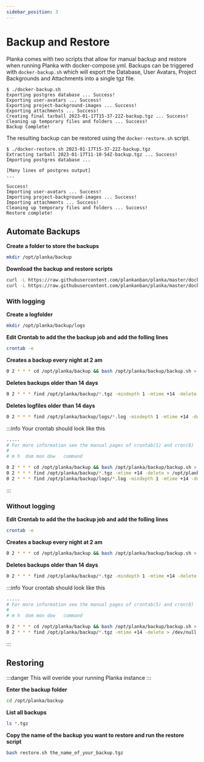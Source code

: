 ```yaml
---
sidebar_position: 3
---
```


# Backup and Restore

Planka comes with two scripts that allow for manual backup and restore when running Planka with docker-compose.yml.
Backups can be triggered with `docker-backup.sh` which will export the Database, User Avatars, Project Backgrounds and Attachments into a single tgz file.

```
$ ./docker-backup.sh
Exporting postgres database ... Success!
Exporting user-avatars ... Success!
Exporting project-background-images ... Success!
Exporting attachments ... Success!
Creating final tarball 2023-01-17T15-37-22Z-backup.tgz ... Success!
Cleaning up temporary files and folders ... Success!
Backup Complete!
```

The resulting backup can be restored using the `docker-restore.sh` script.

```
$ ./docker-restore.sh 2023-01-17T15-37-22Z-backup.tgz
Extracting tarball 2023-01-17T11-10-54Z-backup.tgz ... Success!
Importing postgres database ...

[Many lines of postgres output]
...

Success!
Importing user-avatars ... Success!
Importing project-background-images ... Success!
Importing attachments ... Success!
Cleaning up temporary files and folders ... Success!
Restore complete!
```

## Automate Backups

**Create a folder to store the backups**
```bash
mkdir /opt/planka/backup
```

**Download the backup and restore scripts**
```bash
curl -L https://raw.githubusercontent.com/plankanban/planka/master/docker-backup.sh -o /opt/planka/backup/backup.sh
curl -L https://raw.githubusercontent.com/plankanban/planka/master/docker-restore.sh -o /opt/planka/backup/restore.sh
```


### With logging
**Create a logfolder**
```bash
mkdir /opt/planka/backup/logs
```

**Edit Crontab to add the the backup job and add the folling lines**
```bash
crontab -e
```

**Creates a backup every night at 2 am**
```bash
0 2 * * * cd /opt/planka/backup && bash /opt/planka/backup/backup.sh > /opt/planka/backup/logs/`date +\%Y\%m\%d\%H\%M`-backup.log 2>&1
```

**Deletes backups older than 14 days**
```bash
0 2 * * * find /opt/planka/backup/*.tgz -mindepth 1 -mtime +14 -delete > /opt/planka/backup/logs/`date +\%Y\%m\%d\%H\%M`-delete-backup.log 2>&1
```

**Deletes logfiles older than 14 days**
```bash
0 2 * * * find /opt/planka/backup/logs/*.log -mindepth 1 -mtime +14 -delete > /dev/null 2>&1
```

:::info
Your crontab should look like this
```bash
.....
# For more information see the manual pages of crontab(5) and cron(8)
#
# m h  dom mon dow   command

0 2 * * * cd /opt/planka/backup && bash /opt/planka/backup/backup.sh > /opt/planka/backup/logs/`date +\%Y\%m\%d\%H\%M`-backup.log 2>&1
0 2 * * * find /opt/planka/backup/*.tgz -mtime +14 -delete > /opt/planka/backup/logs/`date +\%Y\%m\%d\%H\%M`-delete-backup.log 2>&1
0 2 * * * find /opt/planka/backup/logs/*.log -mindepth 1 -mtime +14 -delete > /dev/null 2>&1
```
:::


### Without logging
**Edit Crontab to add the the backup job and add the folling lines**
```bash
crontab -e
```

**Creates a backup every night at 2 am**
```bash
0 2 * * * cd /opt/planka/backup && bash /opt/planka/backup/backup.sh > /dev/null 2>&1
```
**Deletes backups older than 14 days**
```bash
0 2 * * * find /opt/planka/backup/*.tgz -mindepth 1 -mtime +14 -delete > /dev/null 2>&1
```

:::info
Your crontab should look like this

```bash
.....
# For more information see the manual pages of crontab(5) and cron(8)
#
# m h  dom mon dow   command

0 2 * * * cd /opt/planka/backup && bash /opt/planka/backup/backup.sh > /dev/null 2>&1
0 2 * * * find /opt/planka/backup/*.tgz -mtime +14 -delete > /dev/null 2>&1
```

:::


## Restoring
:::danger
This will overide your running Planka instance
:::

**Enter the backup folder**
```bash
cd /opt/planka/backup
```

**List all backups**
```bash
ls *.tgz
```

**Copy the name of the backup you want to restore and run the restore script**
```bash
bash restore.sh the_name_of_your_backup.tgz
```